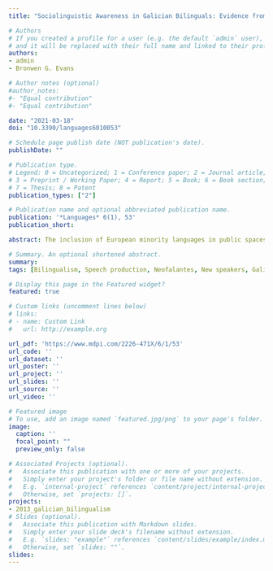 ```yaml
---
title: "Sociolinguistic Awareness in Galician Bilinguals: Evidence from an Accent Identification Task"

# Authors
# If you created a profile for a user (e.g. the default `admin` user), write the username (folder name) here 
# and it will be replaced with their full name and linked to their profile.
authors:
- admin
- Bronwen G. Evans

# Author notes (optional)
#author_notes:
#- "Equal contribution"
#- "Equal contribution"

date: "2021-03-18"
doi: "10.3390/languages6010053"

# Schedule page publish date (NOT publication's date).
publishDate: ""

# Publication type.
# Legend: 0 = Uncategorized; 1 = Conference paper; 2 = Journal article;
# 3 = Preprint / Working Paper; 4 = Report; 5 = Book; 6 = Book section;
# 7 = Thesis; 8 = Patent
publication_types: ["2"]

# Publication name and optional abbreviated publication name.
publication: '*Languages* 6(1), 53'
publication_short:

abstract: The inclusion of European minority languages in public spaces such as education, administration and the media has led to the emergence of a new profile of speakers, “new speakers”, who typically acquire a minority language through education, but vary in terms of their language experience and use. The present study investigated whether a distinctive variety spoken by Galician new speakers (neofalantes) has emerged in the community and whether listeners’ language background influences accent identification abilities and patterns. Galician-Spanish bilingual listeners completed an accent identification task and were asked to comment on factors influencing their decision. Results demonstrated that all listeners could identify Galician-dominant better than Spanish-dominant bilinguals but could not identify neofalantes. Neofalantes were categorised as both Spanish- and Galician-dominant, supporting the idea that neofalantes have a hybrid variety. This finding suggests that listeners have a gradient representation of language background variation, with Galician-like and Spanish-like accents functioning as anchors and the neofalantes’ accent situated somewhere in the middle. Identification accuracy was similar for all listeners but neofalantes showed heightened sensitivity to the Galician-dominant variety, suggesting that evaluation of sociophonetic features depends on the listener’s language and social background. These findings contribute to our understanding of sociolinguistic awareness in bilingual contexts.

# Summary. An optional shortened abstract.
summary: 
tags: [Bilingualism, Speech production, Neofalantes, New speakers, Galician, Galego, Sociolinguistic awareness, Galician phonetics, Galician vowels, Language dominance switch]

# Display this page in the Featured widget?
featured: true

# Custom links (uncomment lines below)
# links:
# - name: Custom Link
#   url: http://example.org

url_pdf: 'https://www.mdpi.com/2226-471X/6/1/53'
url_code: ''
url_dataset: ''
url_poster: ''
url_project: ''
url_slides: ''
url_source: ''
url_video: ''

# Featured image
# To use, add an image named `featured.jpg/png` to your page's folder. 
image:
  caption: ''
  focal_point: ""
  preview_only: false

# Associated Projects (optional).
#   Associate this publication with one or more of your projects.
#   Simply enter your project's folder or file name without extension.
#   E.g. `internal-project` references `content/project/internal-project/index.md`.
#   Otherwise, set `projects: []`.
projects:
- 2013_galician_bilingualism
# Slides (optional).
#   Associate this publication with Markdown slides.
#   Simply enter your slide deck's filename without extension.
#   E.g. `slides: "example"` references `content/slides/example/index.md`.
#   Otherwise, set `slides: ""`.
slides:
---
```



